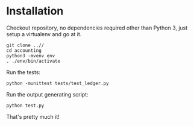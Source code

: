 
# Installation

Checkout repository, no dependencies required other than Python 3,
just setup a virtualenv and go at it.

    git clone ..//
    cd accounting
    python3 -mvenv env
    . ./env/bin/activate
    
Run the tests:

    python -munittest tests/test_ledger.py

Run the output generating script:

    python test.py

That's pretty much it!